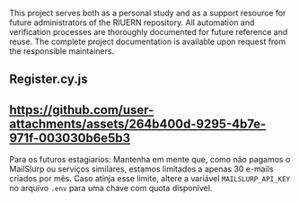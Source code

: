 This project serves both as a personal study and as a support resource for future administrators of the RIUERN repository.
All automation and verification processes are thoroughly documented for future reference and reuse.
The complete project documentation is available upon request from the responsible maintainers.

## Register.cy.js

https://github.com/user-attachments/assets/264b400d-9295-4b7e-971f-003030b6e5b3
 ---
 Para os futuros estagiarios:
Mantenha em mente que, como não pagamos o MailSlurp ou serviços similares, estamos limitados a apenas 30 e-mails criados por mês. Caso atinja esse limite, altere a variável `MAILSLURP_API_KEY` no arquivo `.env` para uma chave com quota disponível.


